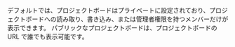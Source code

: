 デフォルトでは、プロジェクトボードはプライベートに設定されており、プロジェクトボードへの読み取り、書き込み、または管理者権限を持つメンバーだけが表示できます。 パブリックなプロジェクトボードは、プロジェクトボードの URL で誰でも表示可能です。
